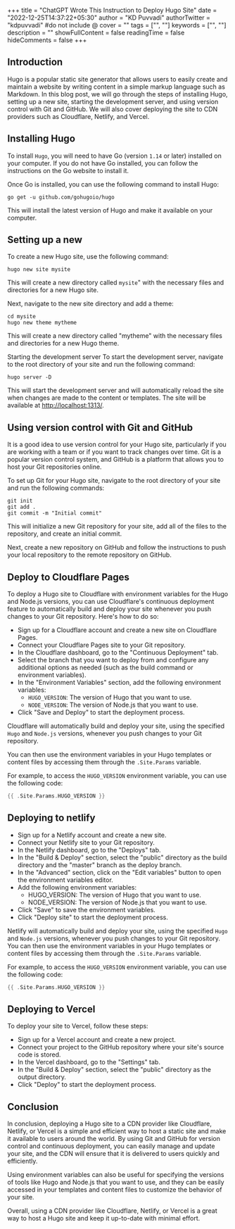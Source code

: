 +++
title = "ChatGPT Wrote This Instruction to Deploy Hugo Site"
date = "2022-12-25T14:37:22+05:30"
author = "KD Puvvadi"
authorTwitter = "kdpuvvadi" #do not include @
cover = ""
tags = ["", ""]
keywords = ["", ""]
description = ""
showFullContent = false
readingTime = false
hideComments = false
+++

## Introduction

Hugo is a popular static site generator that allows users to easily create and maintain a website by writing content in a simple markup language such as Markdown. In this blog post, we will go through the steps of installing Hugo, setting up a new site, starting the development server, and using version control with Git and GitHub. We will also cover deploying the site to CDN providers such as Cloudflare, Netlify, and Vercel.

## Installing Hugo

To install `Hugo`, you will need to have Go (version `1.14` or later) installed on your computer. If you do not have Go installed, you can follow the instructions on the Go website to install it.

Once Go is installed, you can use the following command to install Hugo:

```shell
go get -u github.com/gohugoio/hugo
```

This will install the latest version of Hugo and make it available on your computer.

## Setting up a new

To create a new Hugo site, use the following command:

```shell
hugo new site mysite
```

This will create a new directory called `mysite`" with the necessary files and directories for a new Hugo site.

Next, navigate to the new site directory and add a theme:

```shell
cd mysite
hugo new theme mytheme
```

This will create a new directory called "mytheme" with the necessary files and directories for a new Hugo theme.

Starting the development server
To start the development server, navigate to the root directory of your site and run the following command:

```shell
hugo server -D
```

This will start the development server and will automatically reload the site when changes are made to the content or templates. The site will be available at [http://localhost:1313/](http://localhost:1313/).

## Using version control with Git and GitHub

It is a good idea to use version control for your Hugo site, particularly if you are working with a team or if you want to track changes over time. Git is a popular version control system, and GitHub is a platform that allows you to host your Git repositories online.

To set up Git for your Hugo site, navigate to the root directory of your site and run the following commands:

```shell
git init
git add .
git commit -m "Initial commit"
```

This will initialize a new Git repository for your site, add all of the files to the repository, and create an initial commit.

Next, create a new repository on GitHub and follow the instructions to push your local repository to the remote repository on GitHub.

## Deploy to Cloudflare Pages

To deploy a Hugo site to Cloudflare with environment variables for the Hugo and Node.js versions, you can use Cloudflare's continuous deployment feature to automatically build and deploy your site whenever you push changes to your Git repository. Here's how to do so:

- Sign up for a Cloudflare account and create a new site on Cloudflare Pages.
- Connect your Cloudflare Pages site to your Git repository.
- In the Cloudflare dashboard, go to the "Continuous Deployment" tab.
- Select the branch that you want to deploy from and configure any additional options as needed (such as the build command or environment variables).
- In the "Environment Variables" section, add the following environment variables:
  - `HUGO_VERSION`: The version of Hugo that you want to use.
  - `NODE_VERSION`: The version of Node.js that you want to use.
- Click "Save and Deploy" to start the deployment process.

Cloudflare will automatically build and deploy your site, using the specified `Hugo` and `Node.js` versions, whenever you push changes to your Git repository.

You can then use the environment variables in your Hugo templates or content files by accessing them through the `.Site.Params` variable.

For example, to access the `HUGO_VERSION` environment variable, you can use the following code:

```go
{{ .Site.Params.HUGO_VERSION }}
```

## Deploying to netlify

- Sign up for a Netlify account and create a new site.
- Connect your Netlify site to your Git repository.
- In the Netlify dashboard, go to the "Deploys" tab.
- In the "Build & Deploy" section, select the "public" directory as the build directory and the "master" branch as the deploy branch.
- In the "Advanced" section, click on the "Edit variables" button to open the environment variables editor.
- Add the following environment variables:
  - HUGO_VERSION: The version of Hugo that you want to use.
  - NODE_VERSION: The version of Node.js that you want to use.
- Click "Save" to save the environment variables.
- Click "Deploy site" to start the deployment process.

Netlify will automatically build and deploy your site, using the specified `Hugo` and `Node.js` versions, whenever you push changes to your Git repository. You can then use the environment variables in your Hugo templates or content files by accessing them through the `.Site.Params` variable.

For example, to access the `HUGO_VERSION` environment variable, you can use the following code:

```go
{{ .Site.Params.HUGO_VERSION }}
```

## Deploying to Vercel

To deploy your site to Vercel, follow these steps:

- Sign up for a Vercel account and create a new project.
- Connect your project to the GitHub repository where your site's source code is stored.
- In the Vercel dashboard, go to the "Settings" tab.
- In the "Build & Deploy" section, select the "public" directory as the output directory.
- Click "Deploy" to start the deployment process.

## Conclusion

In conclusion, deploying a Hugo site to a CDN provider like Cloudflare, Netlify, or Vercel is a simple and efficient way to host a static site and make it available to users around the world. By using Git and GitHub for version control and continuous deployment, you can easily manage and update your site, and the CDN will ensure that it is delivered to users quickly and efficiently.

Using environment variables can also be useful for specifying the versions of tools like Hugo and Node.js that you want to use, and they can be easily accessed in your templates and content files to customize the behavior of your site.

Overall, using a CDN provider like Cloudflare, Netlify, or Vercel is a great way to host a Hugo site and keep it up-to-date with minimal effort.
